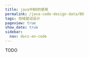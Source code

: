 ```yaml
---
title: java中BO的使用
permalink: /java-code-design-data/BO
tags: 领域驱动设计
pageview: true
show_date: true
sidebar:
  nav: docs-en-code
---
```

TODO
